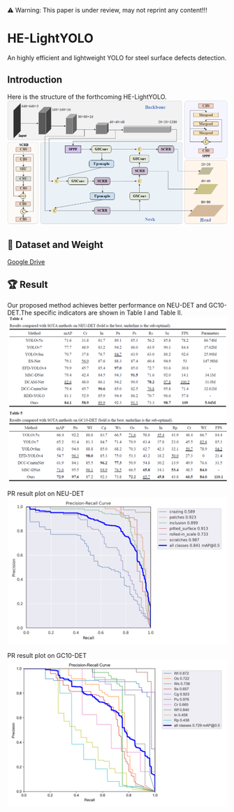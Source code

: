 ⚠ Warning: This paper is under review, may not reprint any content!!!
# HE-LightYOLO   
An highly efficient and lightweight YOLO for steel surface defects detection.

## Introduction
Here is the structure of the forthcoming HE-LightYOLO.
<img src="assets/HE-LightYOLO.png">

## :open_file_folder: Dataset and Weight
[Google Drive](https://drive.google.com/drive/folders/1D2u82IgJvb5dgvbWSDDkixV1URJBTvRZ?usp=drive_link)

## :trophy: Result
Our proposed method achieves better performance on NEU-DET and GC10-DET.The specific indicators are shown in Table I and Table II.
<img src="assets/NEUTable.png">
<img src="assets/GC10Table.png">

PR result plot on NEU-DET
<img src="assets/PR_curve1.png">


PR result plot on GC10-DET
<img src="assets/PR_curve2.png">
